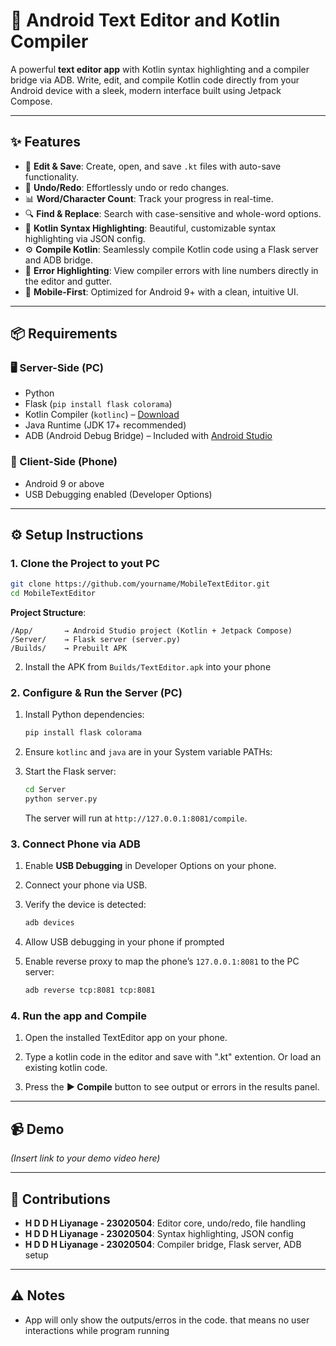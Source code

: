 # 📱 Android Text Editor and Kotlin Compiler

A powerful **text editor app** with Kotlin syntax highlighting and a compiler bridge via ADB. Write, edit, and compile Kotlin code directly from your Android device with a sleek, modern interface built using Jetpack Compose.


---

## ✨ Features

- 📝 **Edit & Save**: Create, open, and save `.kt` files with auto-save functionality.
- 🔄 **Undo/Redo**: Effortlessly undo or redo changes.
- 📊 **Word/Character Count**: Track your progress in real-time.
- 🔍 **Find & Replace**: Search with case-sensitive and whole-word options.
- 🎨 **Kotlin Syntax Highlighting**: Beautiful, customizable syntax highlighting via JSON config.
- ⚙️ **Compile Kotlin**: Seamlessly compile Kotlin code using a Flask server and ADB bridge.
- 🚨 **Error Highlighting**: View compiler errors with line numbers directly in the editor and gutter.
- 📱 **Mobile-First**: Optimized for Android 9+ with a clean, intuitive UI.

---

## 📦 Requirements

### 🖥️ Server-Side (PC)
- Python
- Flask (`pip install flask colorama`)
- Kotlin Compiler (`kotlinc`) – [Download](https://kotlinlang.org/docs/releases.html)
- Java Runtime (JDK 17+ recommended)
- ADB (Android Debug Bridge) – Included with [Android Studio](https://developer.android.com/studio)

### 📱 Client-Side (Phone)
- Android 9 or above
- USB Debugging enabled (Developer Options)

---

## ⚙️ Setup Instructions

### 1. Clone the Project to yout PC
```bash
git clone https://github.com/yourname/MobileTextEditor.git
cd MobileTextEditor
```

**Project Structure**:
```
/App/       → Android Studio project (Kotlin + Jetpack Compose)
/Server/    → Flask server (server.py)
/Builds/    → Prebuilt APK
```
2. Install the APK from `Builds/TextEditor.apk` into your phone
  
### 2. Configure & Run the Server (PC)

1. Install Python dependencies:
   ```bash
   pip install flask colorama
   ```
2. Ensure `kotlinc` and `java` are in your System variable PATHs:
     
3. Start the Flask server:
   ```bash
   cd Server
   python server.py
   ```
   The server will run at `http://127.0.0.1:8081/compile`.

### 3. Connect Phone via ADB

1. Enable **USB Debugging** in Developer Options on your phone.

2. Connect your phone via USB.

3. Verify the device is detected:
   ```bash
   adb devices
   ```
4. Allow USB debugging in your phone if prompted

5. Enable reverse proxy to map the phone’s `127.0.0.1:8081` to the PC server:
   ```bash
   adb reverse tcp:8081 tcp:8081
   ```

### 4. Run the app and Compile

1. Open the installed TextEditor app on your phone.

2. Type a kotlin code in the editor and save with ".kt" extention. Or load an existing kotlin code.

3. Press the **▶ Compile** button to see output or errors in the results panel.

---

## 📹 Demo
*(Insert link to your demo video here)*

---

## 👥 Contributions

- **H D D H Liyanage - 23020504**: Editor core, undo/redo, file handling
- **H D D H Liyanage - 23020504**: Syntax highlighting, JSON config
- **H D D H Liyanage - 23020504**: Compiler bridge, Flask server, ADB setup

---


## ⚠️ Notes

- App will only show the outputs/erros in the code. that means no user interactions while program running 
